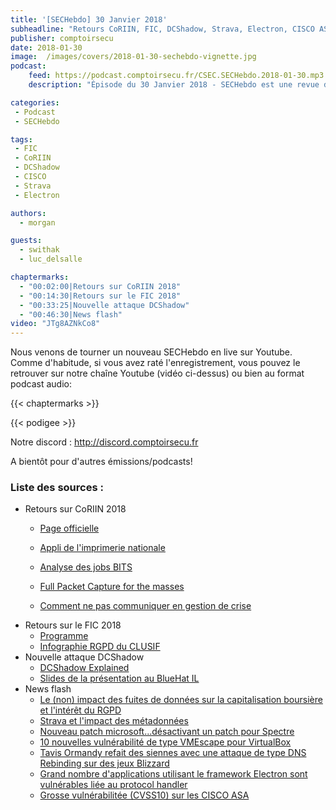 ```yaml
---
title: '[SECHebdo] 30 Janvier 2018'
subheadline: "Retours CoRIIN, FIC, DCShadow, Strava, Electron, CISCO ASA, etc."
publisher: comptoirsecu
date: 2018-01-30
image:  /images/covers/2018-01-30-sechebdo-vignette.jpg
podcast:
    feed: https://podcast.comptoirsecu.fr/CSEC.SECHebdo.2018-01-30.mp3
    description: "Épisode du 30 Janvier 2018 - SECHebdo est une revue de l'actualité cybersécurité réalisé en live sur Youtube, généralement le mardi soir."

categories:
 - Podcast
 - SECHebdo

tags:
 - FIC
 - CoRIIN
 - DCShadow
 - CISCO
 - Strava
 - Electron

authors:
  - morgan

guests:
  - swithak
  - luc_delsalle

chaptermarks:
  - "00:02:00|Retours sur CoRIIN 2018"
  - "00:14:30|Retours sur le FIC 2018"
  - "00:33:25|Nouvelle attaque DCShadow"
  - "00:46:30|News flash"
video: "JTg8AZNkCo8"
---
```


Nous venons de tourner un nouveau SECHebdo en live sur Youtube. Comme d'habitude, si vous avez raté l'enregistrement, vous pouvez le retrouver sur notre chaîne Youtube (vidéo ci-dessus) ou bien au format podcast audio:

{{< chaptermarks >}}

{{< podigee >}}

Notre discord : <http://discord.comptoirsecu.fr>

A bientôt pour d'autres émissions/podcasts!

### Liste des sources :

* Retours sur CoRIIN 2018
    * [Page officielle](https://www.cecyf.fr/activites/recherche-et-developpement/coriin-2018/)

    * [Appli de l'imprimerie nationale](http://www.imprimerienationale.fr/fr/medias/actualites/23/01/2018/communiques-et-evenements.html)
    * [Analyse des jobs BITS](https://www.cecyf.fr/wp-content/uploads/2018/01/2018-CELTON-DELAHAYE-Analyse-des-jobs-BITS.pdf)
    * [Full Packet Capture for the masses](https://www.cecyf.fr/wp-content/uploads/2018/01/2018-Xavier-Mertens-FPC-for-the-masses.pdf)
    * [Comment ne pas communiquer en gestion de crise](https://www.cecyf.fr/wp-content/uploads/2018/01/2018-Stamboliyska-CommCrise.pdf)
* Retours sur le FIC 2018
    * [Programme](https://www.forum-fic.com/site/FR/Forum/Programme_2018,I60636.htm)
    * [Infographie RGPD du CLUSIF](https://clusif.fr/publications/infographie-donnees-a-caractere-personnel-entrees-lere-rgpd/)
* Nouvelle attaque DCShadow
    * [DCShadow Explained](https://blog.alsid.eu/dcshadow-explained-4510f52fc19d)
    * [Slides de la présentation au BlueHat IL](https://www.dropbox.com/s/baypdb6glmvp0j9/Buehat%20IL%20v2.3.pdf?dl=0)
* News flash
    * [Le (non) impact des fuites de données sur la capitalisation boursière et l'intérêt du RGPD](https://www.schneier.com/blog/archives/2018/01/security_breach.html)
    * [Strava et l'impact des métadonnées](https://nakedsecurity.sophos.com/2018/01/30/secret-military-bases-revealed-by-fitness-app-strava/)
    * [Nouveau patch microsoft...désactivant un patch pour Spectre](https://www.pcworld.com/article/3251825/security/microsofts-issues-another-emergency-windows-patch-to-pull-intels-buggy-spectre-fix.html)
    * [10 nouvelles vulnérabilité de type VMEscape pour VirtualBox](https://www.techrepublic.com/article/10-new-vm-escape-vulnerabilities-discovered-in-virtualbox/)
    * [Tavis Ormandy refait des siennes avec une attaque de type DNS Rebinding sur des jeux Blizzard](https://www.bleepingcomputer.com/news/security/blizzard-fixes-dns-rebinding-flaw-that-put-all-the-companys-users-at-risk/)
    * [Grand nombre d'applications utilisant le framework Electron sont vulnérables liée au protocol handler](https://electronjs.org/blog/protocol-handler-fix)
    * [Grosse vulnérabilitée (CVSS10) sur les CISCO ASA](https://www.csoonline.com/article/3252228/security/cisco-vpn-remote-code-execution-flaw-rated-10-out-of-10-for-severity.html)
